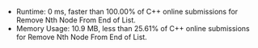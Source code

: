 * Runtime: 0 ms, faster than 100.00% of C++ online submissions for Remove Nth Node From End of List.
* Memory Usage: 10.9 MB, less than 25.61% of C++ online submissions for Remove Nth Node From End of List.
